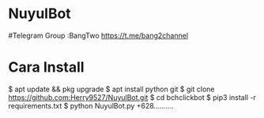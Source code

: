 # NuyulBot
#Telegram Group :BangTwo
https://t.me/bang2channel

# Cara Install

$ apt update && pkg upgrade
$ apt install python git
$ git clone https://github.com:Herry9527/NuyulBot.git
$ cd bchclickbot
$ pip3 install -r requirements.txt
$ python NuyulBot.py +628..........
